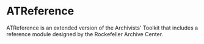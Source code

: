 # ATReference

ATReference is an extended version of the Archivists' Toolkit that includes a reference module designed by the Rockefeller Archive Center.
